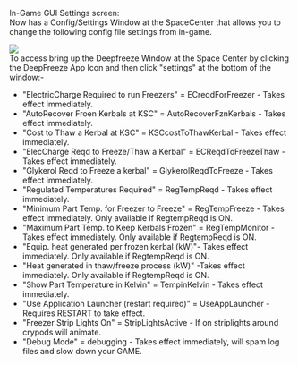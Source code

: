 In-Game GUI Settings screen:   
Now has a Config/Settings Window at the SpaceCenter that allows you to change the following config file settings from in-game.    

![](http://i.imgur.com/5tcnkiY.png)  
To access bring up the Deepfreeze Window at the Space Center by clicking the DeepFreeze App Icon and then click "settings" at the bottom of the window:-    
* "ElectricCharge Required to run Freezers" = ECreqdForFreezer - Takes effect immediately.   
* "AutoRecover Froen Kerbals at KSC" = AutoRecoverFznKerbals - Takes effect immediately.   
* "Cost to Thaw a Kerbal at KSC" = KSCcostToThawKerbal - Takes effect immediately.   
* "ElecCharge Reqd to Freeze/Thaw a Kerbal" = ECReqdToFreezeThaw - Takes effect immediately.   
* "Glykerol Reqd to Freeze a kerbal" = GlykerolReqdToFreeze - Takes effect immediately.   
* "Regulated Temperatures Required" = RegTempReqd - Takes effect immediately.   
* "Minimum Part Temp. for Freezer to Freeze" = RegTempFreeze - Takes effect immediately. Only available if RegtempReqd is ON.   
* "Maximum Part Temp. to Keep Kerbals Frozen" = RegTempMonitor - Takes effect immediately. Only available if RegtempReqd is ON.   
* "Equip. heat generated per frozen kerbal (kW)"- Takes effect immediately. Only available if RegtempReqd is ON.   
* "Heat generated in thaw/freeze process (kW)" -Takes effect immediately. Only available if RegtempReqd is ON.   
* "Show Part Temperature in Kelvin" = TempinKelvin - Takes effect immediately.   
* "Use Application Launcher (restart required)" = UseAppLauncher - Requires RESTART to take effect.   
* "Freezer Strip Lights On" = StripLightsActive - If on striplights around crypods will animate.
* "Debug Mode" = debugging - Takes effect immediately, will spam log files and slow down your GAME.   